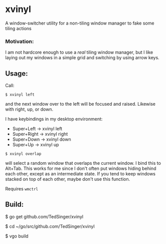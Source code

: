 # xvinyl 
A window-switcher utility for a non-tiling window manager to fake some tiling actions

### Motivation:
I am not hardcore enough to use a *real* tiling window manager, but I like laying out my windows in a simple grid and switching by using arrow keys. 

## Usage:

Call:

`$ xvinyl left`

and the next window over to the left will be focused and raised. Likewise with right, up, or down.

I have keybindings in my desktop environment:
* Super+Left -> xvinyl left
* Super+Right -> xvinyl right
* Super+Down -> xvinyl down
* Super+Up -> xvinyl up

`$ xvinyl overlap`

will select a random window that overlaps the current window. I bind this to Alt+Tab. This works for me since I don't often put windows hiding behind each other, except as an intermediate state. If you tend to keep windows stacked on top of each other, maybe don't use this function.

Requires `wmctrl`

## Build:

$ go get github.com/TedSinger/xvinyl

$ cd ~/go/src/github.com/TedSinger/xvinyl

$ vgo build
